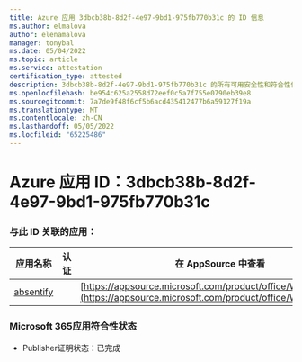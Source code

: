 ```yaml
---
title: Azure 应用 3dbcb38b-8d2f-4e97-9bd1-975fb770b31c 的 ID 信息
ms.author: elmalova
author: elenamalova
manager: tonybal
ms.date: 05/04/2022
ms.topic: article
ms.service: attestation
certification_type: attested
description: 3dbcb38b-8d2f-4e97-9bd1-975fb770b31c 的所有可用安全性和符合性信息。
ms.openlocfilehash: be954c625a2558d72eef0c5a7f755e0790eb39e8
ms.sourcegitcommit: 7a7de9f48f6cf5b6acd435412477b6a59127f19a
ms.translationtype: MT
ms.contentlocale: zh-CN
ms.lasthandoff: 05/05/2022
ms.locfileid: "65225486"
---
```

# <a name="azure-app-id-3dbcb38b-8d2f-4e97-9bd1-975fb770b31c"></a>Azure 应用 ID：3dbcb38b-8d2f-4e97-9bd1-975fb770b31c


### <a name="apps-associated-with-this-id"></a>与此 ID 关联的应用：
| **应用名称** | **认证** | **在 AppSource 中查看** |
|--------------|---------------|-----------------------|
| [absentify](../forward/WA200003833.md) |  | [https://appsource.microsoft.com/product/office/WA200003833](https://appsource.microsoft.com/product/office/WA200003833) |

### <a name="microsoft-365-app-compliance-status"></a>Microsoft 365应用符合性状态
- Publisher证明状态：已完成
